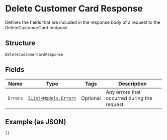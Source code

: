 
# Delete Customer Card Response

Defines the fields that are included in the response body of
a request to the DeleteCustomerCard endpoint.

## Structure

`DeleteCustomerCardResponse`

## Fields

| Name | Type | Tags | Description |
|  --- | --- | --- | --- |
| `Errors` | [`IList<Models.Error>`](/doc/models/error.md) | Optional | Any errors that occurred during the request. |

## Example (as JSON)

```json
{}
```

